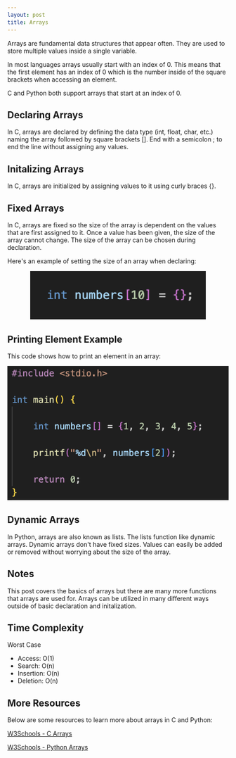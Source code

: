 ```yaml
---
layout: post
title: Arrays
---
```


Arrays are fundamental data structures that appear often. They are used to store multiple values inside a single variable. 

In most languages arrays usually start with an index of 0. This means that the first element has an index of 0 which is the number inside of the square brackets when accessing an element.

C and Python both support arrays that start at an index of 0. 

## Declaring Arrays
In C, arrays are declared by defining the data type (int, float, char, etc.) naming the array followed by square brackets []. End with a semicolon ; to end the line without assigning any values.

## Initalizing Arrays
In C, arrays are initialized by assigning values to it using curly braces {}.

## Fixed Arrays
In C, arrays are fixed so the size of the array is dependent on the values that are first assigned to it. Once a value has been given, the size of the array cannot change. The size of the array can be chosen during declaration. 

Here's an example of setting the size of an array when declaring:
<p align="center">
<img width="400 height="300" src="assets/img/initializing-array-size.png">
</p>

## Printing Element Example
This code shows how to print an element in an array:

<p align="center">
<img width="600 height="400" src="/assets/img/Printing-array.png">
</p>

## Dynamic Arrays
In Python, arrays are also known as lists. The lists function like dynamic arrays. Dynamic arrays don't have fixed sizes. Values can easily be added or removed without worrying about the size of the array.

## Notes
This post covers the basics of arrays but there are many more functions that arrays are used for. Arrays can be utilized in many different ways outside of basic declaration and initalization.

## Time Complexity
Worst Case
* Access: O(1)
* Search: O(n)
* Insertion: O(n)
* Deletion: O(n)

## More Resources
Below are some resources to learn more about arrays in C and Python:

[W3Schools - C Arrays](https://www.w3schools.com/c/c_arrays.php)

[W3Schools - Python Arrays](https://www.w3schools.com/python/python_arrays.asp)
